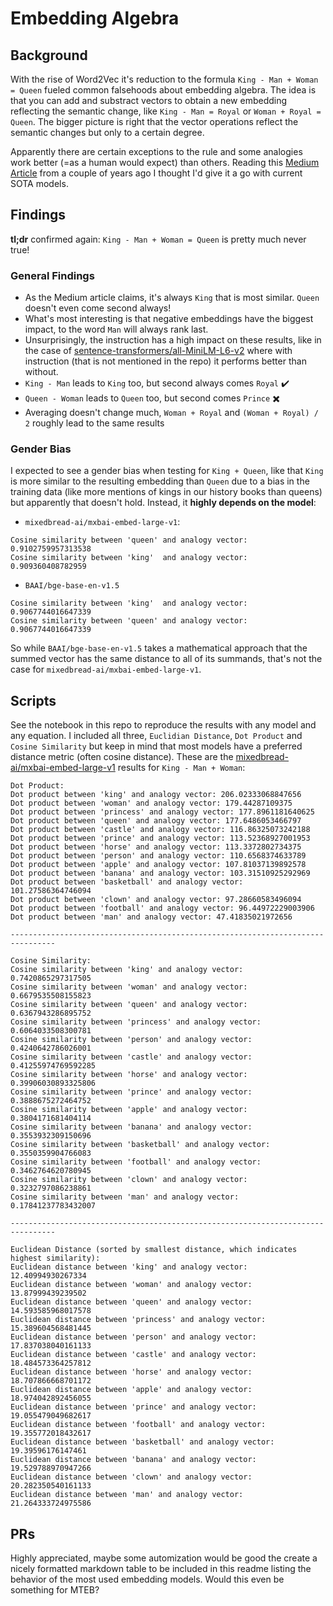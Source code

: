 # Embedding Algebra

## Background 
With the rise of Word2Vec it's reduction to the formula `King - Man + Woman = Queen` fueled common falsehoods about embedding algebra.
The idea is that you can add and substract vectors to obtain a new embedding reflecting the semantic change, like `King - Man = Royal` or `Woman + Royal = Queen`. The bigger picture is right that the vector operations reflect the semantic changes but only to a certain degree. 

Apparently there are certain exceptions to the rule and some analogies work better (=as a human would expect) than others. 
Reading this [Medium Article](https://blog.esciencecenter.nl/king-man-woman-king-9a7fd2935a85) from a couple of years ago I thought I'd give it a go with current SOTA models.

## Findings 
**tl;dr** confirmed again: `King - Man + Woman = Queen` is pretty much never true!

### General Findings
- As the Medium article claims, it's always `King` that is most similar. `Queen` doesn't even come second always! 
- What's most interesting is that negative embeddings have the biggest impact, to the word `Man` will always rank last. 
- Unsurprisingly, the instruction has a high impact on these results, like in the case of [sentence-transformers/all-MiniLM-L6-v2](https://huggingface.co/sentence-transformers/all-MiniLM-L6-v2) where with instruction (that is not mentioned in the repo) it performs better than without.
- `King - Man` leads to `King` too, but second always comes `Royal` ✔️
- `Queen - Woman` leads to `Queen` too, but second comes `Prince` ✖️
- Averaging doesn't change much, `Woman + Royal` and `(Woman + Royal) / 2` roughly lead to the same results

### Gender Bias
I expected to see a gender bias when testing for `King + Queen`, like that `King` is more similar to the resulting embedding than `Queen` due to a bias in the training data (like more mentions of kings in our history books than queens) but apparently that doesn't hold. Instead, it **highly depends on the model**:
- `mixedbread-ai/mxbai-embed-large-v1`:
```
Cosine similarity between 'queen' and analogy vector: 0.9102759957313538
Cosine similarity between 'king'  and analogy vector: 0.909360408782959
```
- `BAAI/bge-base-en-v1.5`
```
Cosine similarity between 'king'  and analogy vector: 0.9067744016647339
Cosine similarity between 'queen' and analogy vector: 0.9067744016647339
```
So while `BAAI/bge-base-en-v1.5` takes a mathematical approach that the summed vector has the same distance to all of its summands, that's not the case for `mixedbread-ai/mxbai-embed-large-v1`.

## Scripts
See the notebook in this repo to reproduce the results with any model and any equation. I included all three, `Euclidian Distance`, `Dot Product` and `Cosine Similarity` but keep in mind that most models have a preferred distance metric (often cosine distance). These are the [mixedbread-ai/mxbai-embed-large-v1](https://huggingface.co/mixedbread-ai/mxbai-embed-large-v1) results for `King - Man + Woman`:

```
Dot Product:
Dot product between 'king' and analogy vector: 206.02333068847656
Dot product between 'woman' and analogy vector: 179.44287109375
Dot product between 'princess' and analogy vector: 177.8961181640625
Dot product between 'queen' and analogy vector: 177.6486053466797
Dot product between 'castle' and analogy vector: 116.86325073242188
Dot product between 'prince' and analogy vector: 113.52368927001953
Dot product between 'horse' and analogy vector: 113.3372802734375
Dot product between 'person' and analogy vector: 110.6568374633789
Dot product between 'apple' and analogy vector: 107.81037139892578
Dot product between 'banana' and analogy vector: 103.31510925292969
Dot product between 'basketball' and analogy vector: 101.27586364746094
Dot product between 'clown' and analogy vector: 97.28660583496094
Dot product between 'football' and analogy vector: 96.44972229003906
Dot product between 'man' and analogy vector: 47.41835021972656

--------------------------------------------------------------------------------

Cosine Similarity:
Cosine similarity between 'king' and analogy vector: 0.7420865297317505
Cosine similarity between 'woman' and analogy vector: 0.6679535508155823
Cosine similarity between 'queen' and analogy vector: 0.6367943286895752
Cosine similarity between 'princess' and analogy vector: 0.6064033508300781
Cosine similarity between 'person' and analogy vector: 0.4240642786026001
Cosine similarity between 'castle' and analogy vector: 0.41255974769592285
Cosine similarity between 'horse' and analogy vector: 0.39906030893325806
Cosine similarity between 'prince' and analogy vector: 0.3888675272464752
Cosine similarity between 'apple' and analogy vector: 0.3804171681404114
Cosine similarity between 'banana' and analogy vector: 0.3553932309150696
Cosine similarity between 'basketball' and analogy vector: 0.3550359904766083
Cosine similarity between 'football' and analogy vector: 0.3462764620780945
Cosine similarity between 'clown' and analogy vector: 0.3232797086238861
Cosine similarity between 'man' and analogy vector: 0.17841237783432007

--------------------------------------------------------------------------------

Euclidean Distance (sorted by smallest distance, which indicates highest similarity):
Euclidean distance between 'king' and analogy vector: 12.40994930267334
Euclidean distance between 'woman' and analogy vector: 13.87999439239502
Euclidean distance between 'queen' and analogy vector: 14.593585968017578
Euclidean distance between 'princess' and analogy vector: 15.389604568481445
Euclidean distance between 'person' and analogy vector: 17.837038040161133
Euclidean distance between 'castle' and analogy vector: 18.484573364257812
Euclidean distance between 'horse' and analogy vector: 18.707866668701172
Euclidean distance between 'apple' and analogy vector: 18.974042892456055
Euclidean distance between 'prince' and analogy vector: 19.055479049682617
Euclidean distance between 'football' and analogy vector: 19.355772018432617
Euclidean distance between 'basketball' and analogy vector: 19.39596176147461
Euclidean distance between 'banana' and analogy vector: 19.529788970947266
Euclidean distance between 'clown' and analogy vector: 20.282350540161133
Euclidean distance between 'man' and analogy vector: 21.264333724975586
```

## PRs
Highly appreciated, maybe some automization would be good the create a nicely formatted markdown table to be included in this readme listing the behavior of the most used embedding models. Would this even be something for MTEB?




